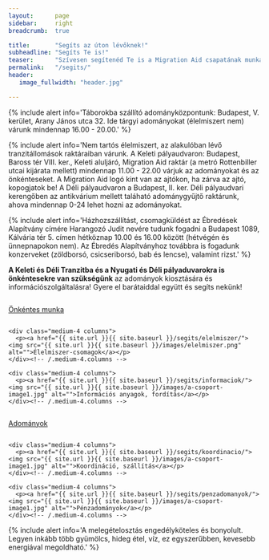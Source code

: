 ```yaml
---
layout:      page
sidebar:     right
breadcrumb:  true

title:       "Segíts az úton lévőknek!"
subheadline: "Segíts Te is!"
teaser:      "Szívesen segítenéd Te is a Migration Aid csapatának munkáját? Az alábbi módokon tudod ezt megtenni."
permalink:   "/segits/"
header:
   image_fullwidth: "header.jpg"

---
```


{% include alert info='Táborokba szállító adományközpontunk: Budapest, V. kerület, Arany János utca 32. Ide tárgyi adományokat (élelmiszert nem) várunk mindennap 16.00 - 20.00.' %}

{% include alert info='Nem tartós élelmiszert, az alakulóban lévő tranzitállomások raktáraiban várunk. A Keleti pályaudvaron: Budapest, Baross tér VIII. ker., Keleti aluljáró, Migration Aid raktár (a metró Rottenbiller utcai kijárata mellett) mindennap 11.00 - 22.00 várjuk az adományokat és az önkénteseket. A Migration Aid logó kint van az ajtókon, ha zárva az ajtó, kopogjatok be! A Déli pályaudvaron a Budapest, II. ker. Déli pályaudvari kerengőben az antikvárium mellett taláható adománygyűjtő raktárunk, ahova mindennap 0-24 lehet hozni az adományokat.

{% include alert info='Házhozszállítást, csomagküldést az Ébredések Alapítvány címére Harangozó Judit nevére tudunk fogadni a Budapest 1089, Kálvária tér 5. címen hétköznap 10.00 és 16.00 között (hétvégén és ünnepnapokon nem). Az Ébredés Alapítványhoz továbbra is fogadunk konzerveket (zöldborsó, csicseriborsó, bab és lencse), valamint rizst.' %}

**A  Keleti és Déli Tranzitba és a Nyugati és Déli pályaduvarokra is önkéntesekre van szükségünk** az adományok kiosztására és információszolgáltalásra! Gyere el barátaiddal együtt és segíts nekünk!


<div class="row t30">
    <div class="medium-4 columns">
        <p><a href="{{ site.url }}{{ site.baseurl }}/segits/onkentesek/"><img src="{{ site.url }}{{ site.baseurl }}/images/onkentes.png" alt="">Önkéntes munka</a></p>
    </div><!-- /.medium-4.columns -->

    <div class="medium-4 columns">
      <p><a href="{{ site.url }}{{ site.baseurl }}/segits/elelmiszer/"><img src="{{ site.url }}{{ site.baseurl }}/images/elelmiszer.png" alt="">Élelmiszer-csomagok</a></p>
    </div><!-- /.medium-4.columns -->

    <div class="medium-4 columns">
      <p><a href="{{ site.url }}{{ site.baseurl }}/segits/informaciok/"><img src="{{ site.url }}{{ site.baseurl }}/images/a-csoport-image1.jpg" alt="">Információs anyagok, fordítás</a></p>
    </div><!-- /.medium-4.columns -->
</div><!-- /.row -->

<div class="row t30">
    <div class="medium-4 columns">
      <p><a href="{{ site.url }}{{ site.baseurl }}/segits/adomanyok/"><img src="{{ site.url }}{{ site.baseurl }}/images/adomany.png" alt="">Adományok</a></p>
    </div><!-- /.medium-4.columns -->

    <div class="medium-4 columns">
      <p><a href="{{ site.url }}{{ site.baseurl }}/segits/koordinacio/"><img src="{{ site.url }}{{ site.baseurl }}/images/a-csoport-image1.jpg" alt="">Koordináció, szállítás</a></p>
    </div><!-- /.medium-4.columns -->

    <div class="medium-4 columns">
      <p><a href="{{ site.url }}{{ site.baseurl }}/segits/penzadomanyok/"><img src="{{ site.url }}{{ site.baseurl }}/images/a-csoport-image1.jpg" alt="">Pénzadományok</a></p>
    </div><!-- /.medium-4.columns -->
</div><!-- /.row -->

{% include alert info='A melegételosztás engedélyköteles és bonyolult. Legyen inkább több gyümölcs, hideg étel, víz, ez egyszerűbben, kevesebb energiával megoldható.' %}
